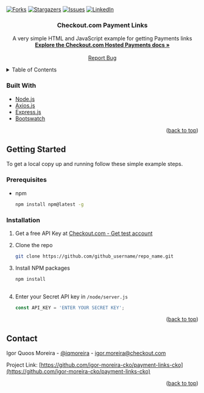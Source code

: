 <div id="top"></div>


[![Forks][forks-shield]][forks-url]
[![Stargazers][stars-shield]][stars-url]
[![Issues][issues-shield]][issues-url]
[![LinkedIn][linkedin-shield]][linkedin-url]

<h3 align="center">Checkout.com Payment Links</h3>

  <p align="center">
    A very simple HTML and JavaScript example for getting Payments links
    <br />
    <a href="https://www.checkout.com/docs/integrate/payment-links-page"><strong>Explore the Checkout.com Hosted Payments docs »</strong></a>
    <br />
    <br />
    <a href="https://github.com/igor-moreira-cko/payment-links-cko/issues">Report Bug</a>
  </p>
</div>



<!-- TABLE OF CONTENTS -->
<details>
  <summary>Table of Contents</summary>
  <ol>
    <li>
      <a href="#about-the-project">About The Project</a>
      <ul>
        <li><a href="#built-with">Built With</a></li>
      </ul>
    </li>
    <li>
      <a href="#getting-started">Getting Started</a>
      <ul>
        <li><a href="#prerequisites">Prerequisites</a></li>
        <li><a href="#installation">Installation</a></li>
      </ul>
    </li>
    <li><a href="#usage">Usage</a></li>
    <li><a href="#roadmap">Roadmap</a></li>
    <li><a href="#contributing">Contributing</a></li>
    <li><a href="#license">License</a></li>
    <li><a href="#contact">Contact</a></li>
    <li><a href="#acknowledgments">Acknowledgments</a></li>
  </ol>
</details>

### Built With

* [Node.js](https://nodejs.org/)
* [Axios.js](https://axios-http.com/)
* [Express.js](https://expressjs.com/)
* [Bootswatch](https://bootswatch.com)

<p align="right">(<a href="#top">back to top</a>)</p>



<!-- GETTING STARTED -->
## Getting Started

To get a local copy up and running follow these simple example steps.

### Prerequisites


* npm
  ```sh
  npm install npm@latest -g
  ```

### Installation

1. Get a free API Key at [Checkout.com - Get test account](https://www.checkout.com/get-test-account)

2. Clone the repo

   ```sh
   git clone https://github.com/github_username/repo_name.git
   ```

3. Install NPM packages
  
   ```sh
   npm install
  
   ```

4. Enter your Secret API key in `/node/server.js`
  
   ```js
   const API_KEY = 'ENTER YOUR SECRET KEY';
   ```

<p align="right">(<a href="#top">back to top</a>)</p>

<!-- CONTACT -->
## Contact

Igor Quoos Moreira - [@iqmoreira](https://twitter.com/iqmoreira) - igor.moreira@checkout.com

Project Link: [https://github.com/igor-moreira-cko/payment-links-cko](https://github.com/igor-moreira-cko/payment-links-cko)

<p align="right">(<a href="#top">back to top</a>)</p>

<!-- MARKDOWN LINKS & IMAGES -->
<!-- https://www.markdownguide.org/basic-syntax/#reference-style-links -->

[forks-shield]: https://img.shields.io/github/forks/igor-moreira-cko/payment-links-cko
[forks-url]: https://github.com/igor-moreira-cko/payment-links-cko/network/members
[stars-shield]: https://img.shields.io/github/stars/igor-moreira-cko/payment-links-cko
[stars-url]: https://github.com/igor-moreira-cko/payment-links-cko/stargazers
[issues-shield]: https://img.shields.io/github/issues/igor-moreira-cko/payment-links-cko
[issues-url]: https://github.com/igor-moreira-cko/payment-links-cko/issues

[linkedin-shield]: https://img.shields.io/badge/-LinkedIn-black.svg?style=for-the-badge&logo=linkedin&colorB=555
[linkedin-url]: https://linkedin.com/in/igorqm
[product-screenshot]: screenshots/Checkout.png
